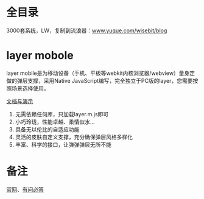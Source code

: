 # 全目录

3000套系统，LW，复制到流浪器：www.yuque.com/wisebit/blog
﻿
# layer mobole
layer mobile是为移动设备（手机、平板等webkit内核浏览器/webview）量身定做的弹层支撑，采用Native JavaScript编写，完全独立于PC版的layer，您需要按照场景选择使用。

[文档与演示](sentsin.com/layui/layer/)   

1. 无需依赖任何库，只加载layer.m.js即可
2. 小巧玲珑，性能卓越、柔情似水…
3. 具备无以伦比的自适应功能
4. 灵活的皮肤自定义支撑，充分确保弹层风格多样化
5. 丰富、科学的接口，让弹弹弹层无所不能

# 备注
[官网](sentsin.com/layui/layer/)、[有问必答](say.sentsin.com/home-48.html)